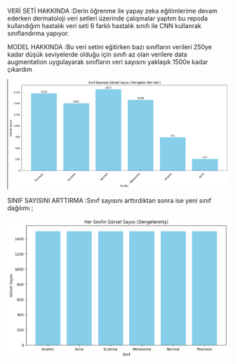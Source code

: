 VERİ SETİ HAKKINDA :Derin öğrenme ile yapay zeka eğitimlerime devam ederken dermatoloji veri setleri üzerinde çalışmalar yaptım bu repoda kullandığım  hastalık veri seti 6 farklı hastalık sınıfı ile CNN kullanrak sınıflandırma yapıyor.

MODEL HAKKINDA :Bu veri setini eğitirken bazı sınıfların verileri 250ye kadar düşük seviyelerde olduğu için sınıfı az olan verilere data augmentation uygulayarak sınıfların veri sayısını yaklaşık 1500e kadar çıkardım


![MODEL EĞİTİMİNDEN ÖNCEKİ VERİ SETİ ](SinifDagilimlari.png)

SINIF SAYISINI ARTTIRMA :Sınıf sayısını arttırdıktan sonra ise yeni sınıf dağılımı ;

![Arttırılmış verilerin sınıf dağılımı](ArttirilmisVeri.png)


